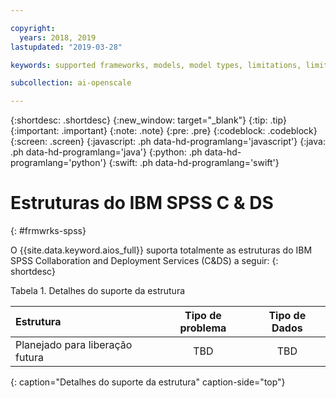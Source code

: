 ```yaml
---

copyright:
  years: 2018, 2019
lastupdated: "2019-03-28"

keywords: supported frameworks, models, model types, limitations, limits, spss, c&ds

subcollection: ai-openscale

---
```


{:shortdesc: .shortdesc}
{:new_window: target="_blank"}
{:tip: .tip}
{:important: .important}
{:note: .note}
{:pre: .pre}
{:codeblock: .codeblock}
{:screen: .screen}
{:javascript: .ph data-hd-programlang='javascript'}
{:java: .ph data-hd-programlang='java'}
{:python: .ph data-hd-programlang='python'}
{:swift: .ph data-hd-programlang='swift'}

# Estruturas do IBM SPSS C & DS
{: #frmwrks-spss}

O {{site.data.keyword.aios_full}} suporta totalmente as estruturas do IBM SPSS Collaboration and Deployment Services (C&DS) a seguir:
{: shortdesc}


Tabela 1. Detalhes do suporte da estrutura

| Estrutura | Tipo de problema | Tipo de Dados |
|:---|:---:|:---:|
| Planejado para liberação futura | TBD | TBD |
{: caption="Detalhes do suporte da estrutura" caption-side="top"}



